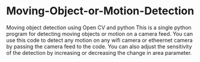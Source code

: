 # Moving-Object-or-Motion-Detection
Moving object detection using Open CV and python
This is a single python program for detecting moving objects or motion on a camera feed.
You can use this code to detect any motion on any wifi camera or etheernet camera by passing the camera feed to the code.
You can also adjust the sensitivity of the detection by increasing or decreasing the change in area parameter.
